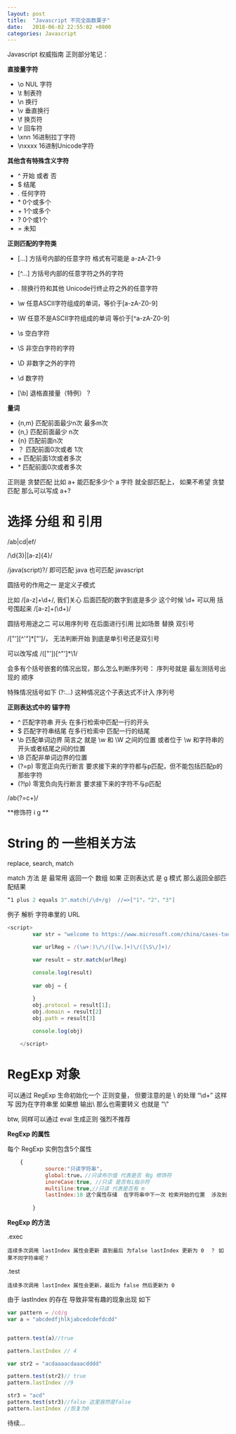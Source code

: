 ```yaml
---
layout: post
title:  "Javascript 不完全函数栗子"
date:   2018-06-02 22:55:02 +0800
categories: Javascript
---
```

Javascript 权威指南 正则部分笔记：

**直接量字符**
-	\o	NUL 字符
-	\t	制表符
-	\n	换行
-	\v	垂直换行
-	\f	换页符
-	\r	回车符
-	\xnn	16进制拉丁字符
-	\nxxxx	16进制Unicode字符

 **其他含有特殊含义字符**
-	^	开始 或者 否
-	$	结尾
-	.	任何字符
-	\*	0个或多个
-	\+	1个或多个
-	?	0个或1个
-	=	未知

**正则匹配的字符类**
-	[...]	方括号内部的任意字符 格式有可能是 a-zA-Z1-9
-	[^...]	方括号内部的任意字符之外的字符
-	.	除换行符和其他 Unicode行终止符之外的任意字符
-	\w	任意ASCII字符组成的单词，等价于[a-zA-Z0-9]
-	\W	任意不是ASCII字符组成的单词 等价于[^a-zA-Z0-9]
-	\s	空白字符
-	\S	非空白字符的字符
-	\D	非数字之外的字符
-	\d	数字符

-	[\b]	退格直接量（特例）？

**量词**
-	{n,m}	匹配前面最少n次 最多m次
-	{n,}	匹配前面最少 n次
-	{n}	匹配前面n次
-	？	匹配前面0次或者 1次
-	\+	匹配前面1次或者多次
-	\*	匹配前面0次或者多次


正则是 贪婪匹配 
比如 a+ 能匹配多少个 a 字符 就全部匹配上， 如果不希望 贪婪匹配  那么可以写成 a+? 

# 选择 分组 和 引用 
/ab|cd|ef/

/\d{3}|[a-z]{4}/

/java(script)?/	即可匹配 java 也可匹配 javascript


圆括号的作用之一 是定义子模式 

比如 /[a-z]+\d+/,  我们关心 后面匹配的数字到底是多少 这个时候 \d+ 可以用 括号围起来 /[a-z]+(\d+)/

圆括号用途之二 可以用序列号 在后面进行引用  比如场景 替换 双引号

/["'][^'"]*["']/， 无法判断开始 到底是单引号还是双引号 

可以改写成 /(["'])[^"']*\1/

会多有个括号嵌套的情况出现，那么怎么判断序列号： 序列号就是 最左测括号出现的 顺序

特殊情况括号如下
(?:...)
这种情况这个子表达式不计入 序列号 

**正则表达式中的 锚字符**

-	^	匹配字符串 开头 在多行检索中匹配一行的开头
-	$	匹配字符串结尾  在多行检索中 匹配一行的结尾
-	\b	匹配单词边界 简言之 就是 \w 和 \W 之间的位置 或者位于 \w 和字符串的开头或者结尾之间的位置 
-	\B	匹配非单词边界的位置
-	(?=p)	零宽正向先行断言	要求接下来的字符都与p匹配，但不能包括匹配p的那些字符
-	(?!p)	零宽负向先行断言	要求接下来的字符不与p匹配

/ab(?=c+)/

**修饰符 i g **

# String 的 一些相关方法 
replace, search, match 

match 方法 是 最常用  返回一个 数组  如果 正则表达式 是 g 模式 那么返回全部匹配结果
```js
“1 plus 2 equals 3".match(/\d+/g)  //=>["1"，"2"，"3"]
```

例子 解析 字符串里的 URL 

```js
<script>
        var str = "welcome to https://www.microsoft.com/china/cases-tudies?id=aaa, it is perfect"

        var urlReg = /(\w+:)\/\/([\w.]+)\/([\S\/]+)/

        var result = str.match(urlReg)
        
        console.log(result)
        
        var obj = {

        }
        obj.protocol = result[1];
        obj.domain = result[2]
        obj.path = result[3]
        
        console.log(obj)

    </script>

```

# RegExp 对象 
可以通过 RegExp 生命初始化一个 正则变量， 但要注意的是 \ 的处理 “\\d+” 这样写  因为在字符串里 如果想 输出\ 那么也需要转义 也就是 "\\"

btw, 同样可以通过 eval 生成正则 强烈不推荐

**RegExp 的属性**

每个 RegExp 实例包含5个属性 
```js
	{
			source:"只读字符串",
			global:true，//只读布尔值 代表是否 有g 修饰符
			inoreCase:true, //只读 是否有i指示符
			multiline:true,//只读 代表是否有 m 
			lastIndex:10 这个属性存储  在字符串中下一次 检索开始的位置  涉及到 exec 方法 和 test 方法
		
		}

```

**RegExp 的方法**

.exec

	连续多次调用 lastIndex 属性会更新 直到最后 为false lastIndex 更新为 0  ？ 如果不同字符串呢？
.test

	连续多次调用 lastIndex 属性会更新，最后为 false 然后更新为 0 

由于 lastIndex 的存在 导致非常有趣的现象出现 如下 

```js
var pattern = /cd/g
var a = "abcdedfjhlkjabcedcdefdcdd"


pattern.test(a)//true

pattern.lastIndex // 4

var str2 = "acdaaaacdaaacdddd"

pattern.test(str2)// true 
pattern.lastIndex //9

str3 = "acd"
pattern.test(str3)//false 这里居然是false
pattern.lastIndex //恢复为0 

```




待续...





 

 



[jekyll-docs]: https://jekyllrb.com/docs/home
[jekyll-gh]:   https://github.com/jekyll/jekyll
[jekyll-talk]: https://talk.jekyllrb.com/
